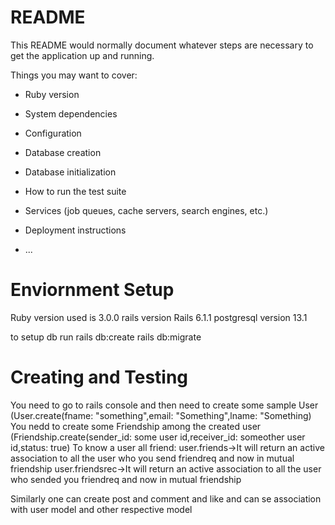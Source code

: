 # README

This README would normally document whatever steps are necessary to get the
application up and running.

Things you may want to cover:

* Ruby version

* System dependencies

* Configuration

* Database creation

* Database initialization

* How to run the test suite

* Services (job queues, cache servers, search engines, etc.)

* Deployment instructions

* ...

# Enviornment Setup

Ruby version used is 3.0.0
rails version Rails 6.1.1
postgresql version 13.1

to setup db run
  rails db:create
  rails db:migrate

# Creating and Testing

You need to go to rails console and then need to create some sample User (User.create(fname: "something",email: "Something",lname: "Something)
You nedd to create some Friendship among the created user (Friendship.create(sender_id: some user id,receiver_id: someother user id,status: true)
To know a user all friend:
  user.friends->It will return an active association to all the user who you send friendreq and now in mutual friendship
  user.friendsrec->It will return an active association to all the user who sended you friendreq and now in mutual friendship
 
 Similarly one can create post and comment and like and can se association with user model and other respective model
